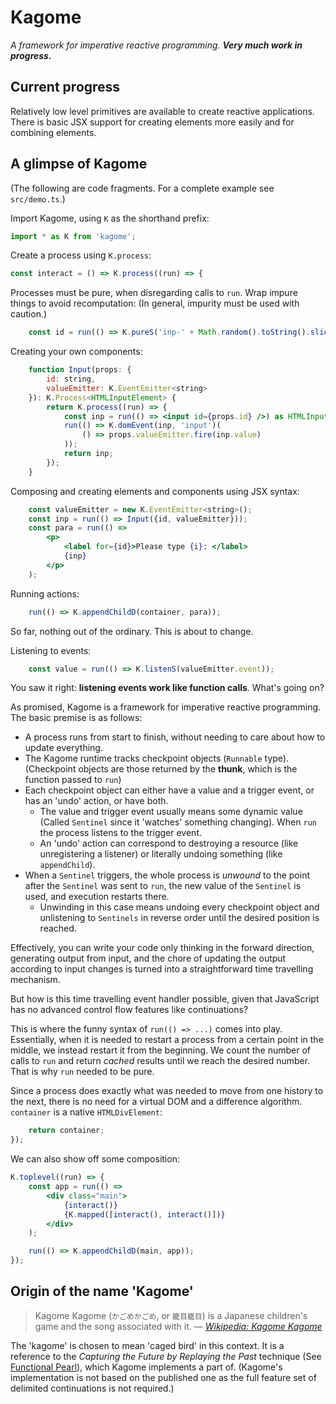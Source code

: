 # Kagome

*A framework for imperative reactive programming. **Very much work in
progress.***

## Current progress

Relatively low level primitives are available to create reactive applications.
There is basic JSX support for creating elements more easily and for combining
elements.

## A glimpse of Kagome

(The following are code fragments. For a complete example see `src/demo.ts`.)

Import Kagome, using `K` as the shorthand prefix:

```jsx
import * as K from 'kagome';
```

Create a process using `K.process`:

```jsx
const interact = () => K.process((run) => {
```

Processes must be pure, when disregarding calls to `run`. Wrap impure things to
avoid recomputation: (In general, impurity must be used with caution.)

```jsx
    const id = run(() => K.pureS('inp-' + Math.random().toString().slice(2)));
```

Creating your own components:

```jsx
    function Input(props: {
        id: string,
        valueEmitter: K.EventEmitter<string>
    }): K.Process<HTMLInputElement> {
        return K.process((run) => {
            const inp = run(() => <input id={props.id} />) as HTMLInputElement;
            run(() => K.domEvent(inp, 'input')(
                () => props.valueEmitter.fire(inp.value)
            ));
            return inp;
        });
    }
```

Composing and creating elements and components using JSX syntax:

```jsx
    const valueEmitter = new K.EventEmitter<string>();
    const inp = run(() => Input({id, valueEmitter}));
    const para = run(() =>
        <p>
            <label for={id}>Please type {i}: </label>
            {inp}
        </p>
    );
```

Running actions:

```jsx
    run(() => K.appendChildD(container, para));
```

So far, nothing out of the ordinary. This is about to change.

Listening to events:

```jsx
    const value = run(() => K.listenS(valueEmitter.event));
```

You saw it right: **listening events work like function calls**. What's going
on?

As promised, Kagome is a framework for imperative reactive programming. The
basic premise is as follows:

- A process runs from start to finish, without needing to care about how to
  update everything.
- The Kagome runtime tracks checkpoint objects (`Runnable` type). (Checkpoint
  objects are those returned by the **thunk**, which is the function passed to
  `run`)
- Each checkpoint object can either have a value and a trigger event, or has an
  'undo' action, or have both.
    - The value and trigger event usually means some dynamic value (Called
      `Sentinel` since it 'watches' something changing). When `run` the process
      listens to the trigger event.
    - An 'undo' action can correspond to destroying a resource (like
      unregistering a listener) or literally undoing something (like
      `appendChild`).
- When a `Sentinel` triggers, the whole process is *unwound* to the point after
  the `Sentinel` was sent to `run`, the new value of the `Sentinel` is used, and
  execution restarts there.
    - Unwinding in this case means undoing every checkpoint object and
      unlistening to `Sentinels` in reverse order until the desired position is
      reached.

Effectively, you can write your code only thinking in the forward direction,
generating output from input, and the chore of updating the output according to
input changes is turned into a straightforward time travelling mechanism.

But how is this time travelling event handler possible, given that JavaScript
has no advanced control flow features like continuations?

This is where the funny syntax of `run(() => ...)` comes into play. Essentially,
when it is needed to restart a process from a certain point in the middle, we
instead restart it from the beginning. We count the number of calls to `run` and
return *cached* results until we reach the desired number. That is why `run`
needed to be pure.

Since a process does exactly what was needed to move from one history to the
next, there is no need for a virtual DOM and a difference algorithm. `container`
is a native `HTMLDivElement`:

```jsx
    return container;
});
```

We can also show off some composition:

```jsx
K.toplevel((run) => {
    const app = run(() =>
        <div class="main">
            {interact()}
            {K.mapped([interact(), interact()])}
        </div>
    );

    run(() => K.appendChildD(main, app));
});
```

## Origin of the name 'Kagome'

> Kagome Kagome (`かごめかごめ`, or `籠目籠目`) is a Japanese children's game
> and the song associated with it. &mdash; [*Wikipedia: Kagome
> Kagome*][wp-kagome]

[wp-kagome]: https://en.wikipedia.org/wiki/Kagome_Kagome

The 'kagome' is chosen to mean 'caged bird' in this context. It is a reference
to the *Capturing the Future by Replaying the Past* technique (See [Functional
Pearl][capture]), which Kagome implements a part of. (Kagome's implementation is
not based on the published one as the full feature set of delimited
continuations is not required.)

[capture]: https://arxiv.org/abs/1710.10385
